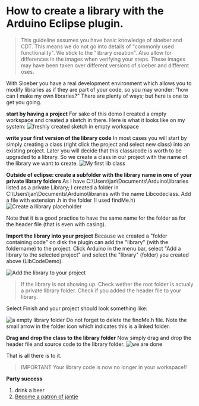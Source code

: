How to create a library with the Arduino Eclipse plugin.
==

>This guideline assumes you have basic knowledge of sloeber and CDT. This means we do not go into details of "commonly used functionality". We stick to the "library creation". Also allow for differences in the images when verifying your steps. These images may have been taken over different versions of sloeber and different oses.

With Sloeber you have a real development environment which allows you to modify libraries as if they are part of your code, so you may wonder: "how can I make my own libraries?" There are plenty of ways; but here is one to get you going.

**start by having a project**
For sake of this demo I created a empty workspace and created a sketch in there.
Here is what it looks like on my system:
![freshly created sketch in empty workspace](http://iloapp.baeyens.it/data/_gallery/public/1/152062477075274500_resized.png?width=750&height=480)

**write your first version of the library code**
In most cases you will start by simply creating a class (right click the project and select new class) into an existing project.
Later you will decide that this class/code is worth to be upgraded to a library.
So we create a class in our project with the name of the library we want to create.
![My first lib class](http://iloapp.baeyens.it/data/_gallery/public/1/152062566341147200_resized.png?width=750&height=380)

**Outside of eclipse: create a subfolder with the library name in one of your private library folders**
As I have C:\Users\jan\Documents\Arduino\libraries listed as a private Library;  I created a folder in C:\Users\jan\Documents\Arduino\libraries with the name Libcodeclass.
Add a file with extension .h in the folder (I used findMe.h)
![Create a llibrary placeholder](http://iloapp.baeyens.it/data/_gallery/public/1/152062566836976100_resized.png?width=750&height=380)

Note that it is a good practice to have the same name for the folder as for the header file (that is even with casing).

**Import the library into your project**
Because we created a "folder containing code" on disk the plugin can add the "library" (with the foldername) to the project.
Click Arduino in the menu bar, select "Add a library to the selected project" and select the "library" (folder) you created above (LibCodeDemo).

![Add the library to your project](http://iloapp.baeyens.it/data/_gallery/public/1/152062391251108300_resized.png?width=750&height=480)
>If the library is not showing up.
Check wether the root folder is actualy a private library folder.
Check if you added the header file to your library.

Select Finish and your project should look something like:

![a empty library folder](http://iloapp.baeyens.it/data/_gallery/public/1/152062645306058800_resized.png?width=750&height=380)
Do not forget to delete the findMe.h file.
Note the small arrow in the folder icon which indicates this is a linked folder.

**Drag and drop the class to the library folder**
Now simply drag and drop the header file and source code to the library folder.
![we are done](http://iloapp.baeyens.it/data/_gallery/public/1/152062664041588100_resized.png?width=750&height=480)

That is all there is to it.

>IMPORTANT Your library code is now no longer in your workspace!!




 **Party success**

 1. drink a beer
 2. [Become a patron of jantje](http://eclipse.baeyens.it/donate.html "thanks")